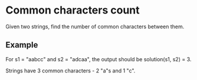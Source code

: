 # Common characters count

Given two strings, find the number of common characters between them.

## Example

For s1 = "aabcc" and s2 = "adcaa", the output should be
solution(s1, s2) = 3.

Strings have 3 common characters - 2 "a"s and 1 "c".